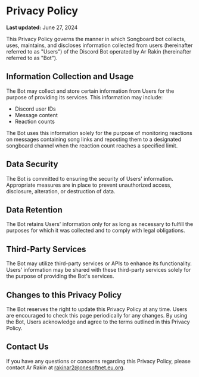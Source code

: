 # Privacy Policy

**Last updated:** June 27, 2024

This Privacy Policy governs the manner in which Songboard bot collects, uses, maintains, and discloses information collected from users (hereinafter referred to as "Users") of the Discord Bot operated by Ar Rakin (hereinafter referred to as "Bot").

## Information Collection and Usage

The Bot may collect and store certain information from Users for the purpose of providing its services. This information may include:

- Discord user IDs
- Message content
- Reaction counts

The Bot uses this information solely for the purpose of monitoring reactions on messages containing song links and reposting them to a designated songboard channel when the reaction count reaches a specified limit.

## Data Security

The Bot is committed to ensuring the security of Users' information. Appropriate measures are in place to prevent unauthorized access, disclosure, alteration, or destruction of data.

## Data Retention

The Bot retains Users' information only for as long as necessary to fulfill the purposes for which it was collected and to comply with legal obligations.

## Third-Party Services

The Bot may utilize third-party services or APIs to enhance its functionality. Users' information may be shared with these third-party services solely for the purpose of providing the Bot's services.

## Changes to this Privacy Policy

The Bot reserves the right to update this Privacy Policy at any time. Users are encouraged to check this page periodically for any changes. By using the Bot, Users acknowledge and agree to the terms outlined in this Privacy Policy.

## Contact Us

If you have any questions or concerns regarding this Privacy Policy, please contact Ar Rakin at rakinar2@onesoftnet.eu.org.
